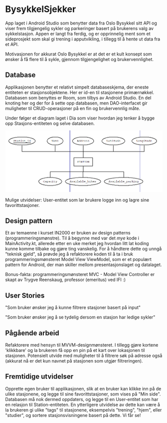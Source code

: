 # BysykkelSjekker
App laget i Android Studio som benytter data fra Oslo Bysykkel sitt API og viser frem tilgjengelig sykler og parkeringer basert på brukerens valg av sykkelstasjon. 
Appen er langt fra ferdig, og er opprinnelig ment som et sideprosjekt som skal gi trening i apputvikling, i tillegg til å hente ut data fra et API. 

Motivasjonen for akkurat Oslo Bysykkel er at det er et kult konsept som ønsker å få flere til å sykle, gjennom tilgjengelighet og brukervennlighet. 

## Database
Applikasjonen benytter et relativt simpelt databaseskjema, der eneste entiteten er stasjonsobjektene. Her er id-en til stasjonene primærnøkkel. Databasen som benyttes er Room, som tilbys av Android Studio. En del knoting her og der for å sette opp databasen, men DAO-interfacet gir muligheter til CRUD-operasjoner på en fin og brukervennlig måte. 

Under følger et diagram laget i Dia som viser hvordan jeg tenker å bygge opp Stasjons-entiteten og selve databasen.

![Databasen](https://github.com/ahmeds99/BysykkelSjekker/blob/master/app/db_documentation/database_img.PNG)

Mulige utvidelser: User-entitet som lar brukere logge inn og lagre sine favorittstasjoner.

## Design pattern
Et av temaenne i kurset IN2000 er bruken av design patterns (programmeringsmønstre). Til å begynne med var det *mye* kode i MainActivity.kt, allerede etter en uke merket jeg hvordan litt lat koding kunne komme tilbake og gjøre ting vanskelig. For å håndtere dette og unngå "teknisk gjeld", så prøvde jeg å refaktorere koden til å ta i bruk programmeringsmønsteret Model View ViewModel, som er et populært pattern for Android, der man skiller mellom presentasjonslaget og datalaget. 

Bonus-fakta: programmeringsmønsteret MVC - Model View Controller er skapt av Trygve Reenskaug, professor (emeritus) ved IFI :)  

## User Stories
"Som bruker ønsker jeg å kunne filtrere stasjoner basert på input"

"Som bruker ønsker jeg å se tydelig dersom en stasjon har ledige sykler"

## Pågående arbeid
Refaktorere med hensyn til MVVM-designmønsteret. I tillegg gjøre kortene 'klikkbare' og la brukeren få opp en pin på et kart over lokasjonen til stasjonen. 
Potensielt utvide med muligheter til å filtrere søk på adresse også (akkurat nå er det kun navnet på stasjonen som utgjør filtreringen).

## Fremtidige utvidelser
Opprette egen bruker til applikasjonen, slik at en bruker kan klikke inn på de ulike stasjonene, og legge til sine favorittstasjoner, som vises på "Min side". Databasen må nok dermed oppdaters, og legge til en User-entitet som har en relasjon til Station-entiteten. 
En ytterligere utvidelse av dette kan være å la brukeren gi ulike "tags" til stasjonene, eksempelvis "trening", "hjem", eller "studier", og sortere stasjonsvisningene basert på dette. Vi får se!
